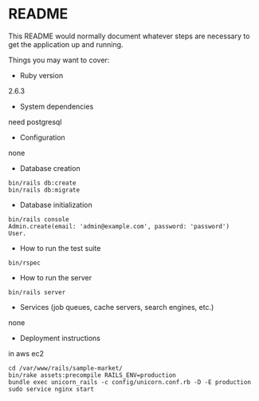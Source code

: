 # README

This README would normally document whatever steps are necessary to get the
application up and running.

Things you may want to cover:

* Ruby version

2.6.3

* System dependencies

need postgresql

* Configuration

none

* Database creation

```
bin/rails db:create
bin/rails db:migrate
```

* Database initialization
```
bin/rails console
Admin.create(email: 'admin@example.com', password: 'password')
User.
```

* How to run the test suite
```
bin/rspec
```

* How to run the server

```
bin/rails server
```

* Services (job queues, cache servers, search engines, etc.)

none

* Deployment instructions

in aws ec2
```
cd /var/www/rails/sample-market/
bin/rake assets:precompile RAILS_ENV=production
bundle exec unicorn_rails -c config/unicorn.conf.rb -D -E production
sudo service nginx start
```
